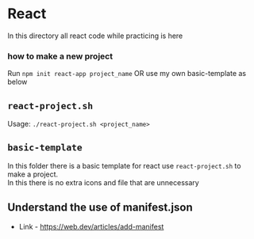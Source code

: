# React

In this directory all react code while practicing is here

### how to make a new project

Run `npm init react-app project_name` OR use my own basic-template as below

## `react-project.sh`

Usage: `./react-project.sh <project_name>`

## `basic-template`

In this folder there is a basic template for react use `react-project.sh` to make a project. </br>
In this there is no extra icons and file that are unnecessary

## Understand the use of manifest.json

- Link - https://web.dev/articles/add-manifest
